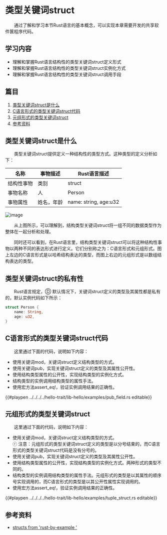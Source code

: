 # 类型关键词struct

　　通过了解和学习本节Rust语言的基本概念，可以实现本章需要开发的共享软件篋程序代码。

## 学习内容
- 理解和掌握Rust语言结构性的类型关键词struct定义形式
- 理解和掌握Rust语言结构性的类型关键词struct实例化方式
- 理解和掌握Rust语言结构性的类型关键词struct调用手段

## 篇目

1. [类型关键词struct是什么](#类型关键词struct是什么)
1. [C语言形式的类型关键词struct代码](#C语言形式的类型关键词struct代码)
1. [元组形式的类型关键词struct](#元组形式的类型关键词struct)
1. [参考资料](#参考资料)

## 类型关键词struct是什么

　　类型关键词struct提供定义一种结构性的类型方式。这种类型的定义分析如下：

| 名称 | 事物描述 | Rust语言描述 |
|---|---|---|
| 结构性事物 | 类别 | struct |
| 事物名称 | 人 | Person |
| 事物属性 | 姓名，年龄 | name: string, age:u32 |

![image](../../images/hello-trait-11-struct.png)

　　从上图所示，可以理解到，结构类型关键词struct将一组不同的数据类型作为整体在一起分析和处理。

　　同时还可以看到，在Rust语言里，结构类型关键词struct可以将这种结构性事物以两种不同的表达形式进行定义。它们分别称之为：C语言形式和元组形式。图上左边的C语言形式是以哈希结构表达的类型，而图上右边的元组形式是以数组结构表达的类型。

## 类型关键词struct的私有性

　　Rust语言规定，Ⓓ 默认情况下，关键词struct定义的类型及其属性都是私有的，默认实例代码如下所示：

```rust
struct Person {
    name: String,
    age: u32,
}
```

## C语言形式的类型关键词struct代码

　　这里通过下面的代码，说明如下内容：

- 使用关键词mod，关键词struct定义结构类型的方式。
- 使用关键词pub，实现关键词struct定义的类型及其属性公开性。
- 使用结构类型属性的公开性，实现结构类型的实例化方式。
- 结构类型的实例调用结构类型的属性手法。
- 使用宏方法assert_eq!，验证实例调用结果的正确性。

{{#playpen ../../../../hello-trait/lib-hello/examples/pub_field.rs editable}}


## 元组形式的类型关键词struct

　　这里通过下面的代码，说明如下内容：

- 使用关键词mod，关键词struct定义结构类型的方式。<br/>ⓡ 注意：元组形式的类型关键词struct定义的类型是以分号结束的，而C语言形式的类型关键词struct代码是没有分号的。
- 使用关键词pub，实现关键词struct定义的类型及其属性公开性。
- 使用结构类型属性的公开性，实现结构类型的实例化方式。两种形式的类型不同的。
- 结构类型的实例调用结构类型的属性手法。元组形式的类型是以其属性的顺序号实现调用的，而C语言形式的类型是以其公开性属性实现调用的。
- 使用宏方法assert_eq!，验证实例调用结果的正确性。

{{#playpen ../../../../hello-trait/lib-hello/examples/tuple_struct.rs editable}}


## 参考资料
- [structs from 'rust-by-example '](https://doc.rust-lang.org/stable/rust-by-example/custom_types/structs.html)












